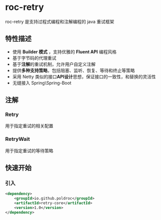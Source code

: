 # roc-retry

roc-retry 是支持过程式编程和注解编程的 java 重试框架



## **特性描述**

* 使用 **Builder 模式** ，支持优雅的 **Fluent API** 编程风格
* 基于字节码的代理重试
* 基于**注解**的重试机制，允许用户自定义注解
* 提供**多种支持策略**，包括阻塞、监听、恢复、等待和终止等策略
* 采用 Netty 类似的接口**API设计**思想，保证接口的一致性，和替换的灵活性
* 无缝接入 Spring\Spring-Boot



## 注解

### Retry

用于指定重试的相关配置

### RetryWait

用于指定重试的等待策略



## 快速开始

### 引入

```xml
<dependency>
    <groupId>io.github.poldroc</groupId>
    <artifactId>retry-core</artifactId>
    <version>1.0</version>
</dependency>
```



